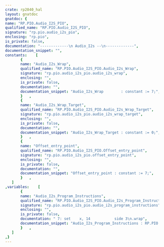 ```yaml
---
crate: rp2040_hal
layout: gnatdoc
gnatdoc: {
name: "RP.PIO.Audio_I2S_PIO",
qualified_name: "RP.PIO.Audio_I2S_PIO",
signature: "rp.pio.audio_i2s_pio",
enclosing: "rp.pio",
is_private: false,
documentation: "-------------\n Audio_I2s --\n-------------",
documentation_snippet: "",
constants:    [
       {
       name: "Audio_I2s_Wrap",
       qualified_name: "RP.PIO.Audio_I2S_PIO.Audio_I2s_Wrap",
       signature: "rp.pio.audio_i2s_pio.audio_i2s_wrap",
       enclosing: "",
       is_private: false,
       documentation: "",
       documentation_snippet: "Audio_I2s_Wrap        : constant := 7;",
       }   ,
       {
       name: "Audio_I2s_Wrap_Target",
       qualified_name: "RP.PIO.Audio_I2S_PIO.Audio_I2s_Wrap_Target",
       signature: "rp.pio.audio_i2s_pio.audio_i2s_wrap_target",
       enclosing: "",
       is_private: false,
       documentation: "",
       documentation_snippet: "Audio_I2s_Wrap_Target : constant := 0;",
       }   ,
       {
       name: "Offset_entry_point",
       qualified_name: "RP.PIO.Audio_I2S_PIO.Offset_entry_point",
       signature: "rp.pio.audio_i2s_pio.offset_entry_point",
       enclosing: "",
       is_private: false,
       documentation: "",
       documentation_snippet: "Offset_entry_point : constant := 7;",
       }   ,
   ]
,variables:    [
       {
       name: "Audio_I2s_Program_Instructions",
       qualified_name: "RP.PIO.Audio_I2S_PIO.Audio_I2s_Program_Instructions",
       signature: "rp.pio.audio_i2s_pio.audio_i2s_program_instructions",
       enclosing: "",
       is_private: false,
       documentation: " 7: set    x, 14           side 3\n.wrap",
       documentation_snippet: "Audio_I2s_Program_Instructions : RP.PIO.Program := (\n      16#7001#,\n      16#1840#,\n      16#6001#,\n      16#e82e#,\n      16#6001#,\n      16#0844#,\n      16#7001#,\n      16#f82e#);",
       }   ,
   ]
,}
---
```

